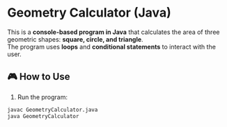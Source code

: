 # Geometry Calculator (Java)

This is a **console-based program in Java** that calculates the area of three geometric shapes: **square, circle, and triangle**.  
The program uses **loops** and **conditional statements** to interact with the user.

## 🎮 How to Use
1. Run the program:
```bash
javac GeometryCalculator.java
java GeometryCalculator
